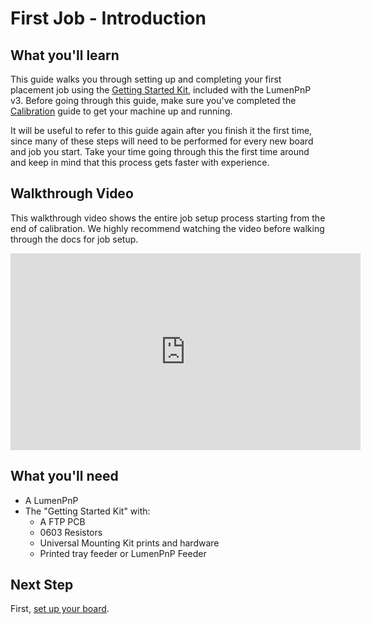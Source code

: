 # First Job - Introduction

## What you'll learn

This guide walks you through setting up and completing your first placement job using the [Getting Started Kit](https://opulo.io/products/getting-started-kit), included with the LumenPnP v3. Before going through this guide, make sure you've completed the [Calibration](../calibration/index.md) guide to get your machine up and running.

It will be useful to refer to this guide again after you finish it the first time, since many of these steps will need to be performed for every new board and job you start. Take your time going through this the first time around and keep in mind that this process gets faster with experience.

## Walkthrough Video

This walkthrough video shows the entire job setup process starting from the end of calibration. We highly recommend watching the video before walking through the docs for job setup.

<iframe width="560" height="315" src="https://www.youtube.com/embed/sSqrGbgzw3A?si=C_ZuAj7f3P68xx7b" title="YouTube video player" frameborder="0" allow="accelerometer; autoplay; clipboard-write; encrypted-media; gyroscope; picture-in-picture; web-share" allowfullscreen></iframe>

## What you'll need

- A LumenPnP
- The "Getting Started Kit" with:
  - A FTP PCB
  - 0603 Resistors
  - Universal Mounting Kit prints and hardware
  - Printed tray feeder or LumenPnP Feeder

## Next Step

First, [set up your board](1-board-setup/index.md).
